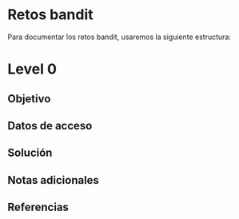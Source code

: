 # Retos bandit
 Para documentar los retos bandit, usaremos la siguiente estructura:

# Level 0

## Objetivo

## Datos de acceso

## Solución

## Notas adicionales

## Referencias
